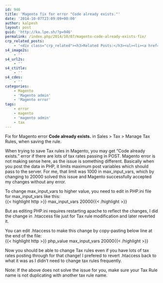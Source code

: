 ```yaml
---
id: 946
title: 'Magento fix for error "Code already exists."'
date: '2014-10-07T23:09:09+00:00'
author: kalpesh
layout: post
guid: 'http://ka.lpe.sh/?p=946'
permalink: /index.php/2014/10/07/magento-code-already-exists-fix/
crp_related_posts:
    - '<div class="crp_related"><h3>Related Posts:</h3><ul><li><a href="http://ka.lpe.sh/2013/02/09/magento-500-internal-server-error/"     class="crp_title">Magento 500 internal server error</a></li><li><a href="http://ka.lpe.sh/2011/10/10/magento-get-checkout-cart-total-details-subtotal-grandtotal-discount-tax/"     class="crp_title">Magento: Get checkout cart total details | Subtotal/Grandtotal/Discount/Tax</a></li><li><a href="http://ka.lpe.sh/2013/04/18/pdo_mysql-extension-is-not-installed/"     class="crp_title">pdo_mysql extension is not installed</a></li><li><a href="http://ka.lpe.sh/2013/07/19/magento-htaccess-performance-optimization/"     class="crp_title">Magento tweak .htaccess for performance optimization</a></li><li><a href="http://ka.lpe.sh/2014/09/02/magento-set-session-cookie-lifetime-1-day/"     class="crp_title">Magento set session cookie lifetime to 1 day</a></li></ul></div>'
s4_image2s:
    - ''
s4_url2s:
    - ''
s4_ctitle:
    - ''
s4_cdes:
    - ''
categories:
    - Magento
    - 'Magento admin'
    - 'Magento error'
tags:
    - error
    - magento
    - 'magento admin'
    - tax
---
```


Fix for Magento error **Code already exists.** in Sales > Tax > Manage Tax Rules, when saving the rule.

When trying to save Tax rules in Magento, you may get “Code already exists.” error if there are lots of tax rates passing in POST. Magento error is not making sense here, as the issue is something different. Basically when you post the data in PHP, it limits maximum post variables which should pass to the server. For me, that limit was 1000 in max_input_vars, which by changing to 20000 solved this issue and Magento successfully accepted my changes without any error.

To change max_input_vars to higher value, you need to edit in PHP.ini file for max_input_vars like this:  
{{< highlight http >}} max_input_vars 20000{{< /highlight >}}

But as editing PHP.ini requires restarting apache to reflect the changes, I did the change in .htaccess file just for Tax rule modification and later reverted it.

You can edit .htaccess to make this change by copy-pasting below line at the end of the file:  
{{< highlight http >}} php_value max_input_vars 20000{{< /highlight >}}

Now you should be able to change Tax rules even if you have lots of tax rates posting through for that change! I prefered to revert .htaccess back to what it was as I didn’t need to change tax rules frequently.

Note: If the above does not solve the issue for you, make sure your Tax Rule name is not duplicating with another tax rule name.